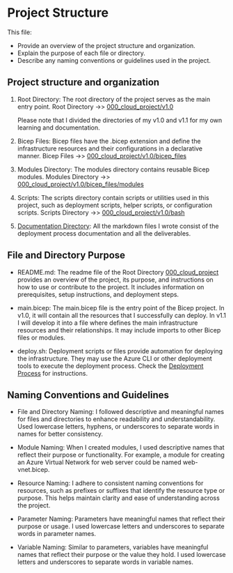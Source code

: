 # Project Structure

This file:

- Provide an overview of the project structure and organization.
- Explain the purpose of each file or directory.
- Describe any naming conventions or guidelines used in the project.

## Project structure and organization

1. Root Directory: The root directory of the project serves as the main entry point.
   Root Directory ->> [000_cloud_project/v1.0](https://github.com/techgrounds/techgrounds-anj-dtmr/tree/main/000_cloud_project/v1.0)

   Please note that I divided the directories of my v1.0 and v1.1 for my own learning and documentation.

2. Bicep Files: Bicep files have the .bicep extension and define the infrastructure resources and their configurations in a declarative manner.
   Bicep Files ->> [000_cloud_project/v1.0/bicep_files](https://github.com/techgrounds/techgrounds-anj-dtmr/tree/main/000_cloud_project/v1.0/bicep_files)

3. Modules Directory: The modules directory contains reusable Bicep modules.
   Modules Directory ->> [000_cloud_project/v1.0/bicep_files/modules](https://github.com/techgrounds/techgrounds-anj-dtmr/tree/main/000_cloud_project/v1.0/bicep_files/modules)

4. Scripts: The scripts directory contain scripts or utilities used in this project, such as deployment scripts, helper scripts, or configuration scripts.
   Scripts Directory ->> [000_cloud_project/v1.0/bash](https://github.com/techgrounds/techgrounds-anj-dtmr/tree/main/000_cloud_project/v1.0/bash)

5. [Documentation Directory](https://github.com/techgrounds/techgrounds-anj-dtmr/tree/main/000_cloud_project/v1.0/Documentation): All the markdown files I wrote consist of the deployment process documentation and all the deliverables.

## File and Directory Purpose

- README.md: The readme file of the Root Directory [000_cloud_project](https://github.com/techgrounds/techgrounds-anj-dtmr/tree/main/000_cloud_project) provides an overview of the project, its purpose, and instructions on how to use or contribute to the project. It includes information on prerequisites, setup instructions, and deployment steps.

- main.bicep: The main.bicep file is the entry point of the Bicep project. In v1.0, it will contain all the resources that I successfully can deploy. In v1.1 I will develop it into a file where defines the main infrastructure resources and their relationships. It may include imports to other Bicep files or modules.

- deploy.sh: Deployment scripts or files provide automation for deploying the infrastructure. They may use the Azure CLI or other deployment tools to execute the deployment process. Check the [Deployment Process](https://github.com/techgrounds/techgrounds-anj-dtmr/blob/main/000_cloud_project/v1.0/Documentation/04_deployment_process.md) for instructions.

## Naming Conventions and Guidelines

- File and Directory Naming: I followed descriptive and meaningful names for files and directories to enhance readability and understandability. Used lowercase letters, hyphens, or underscores to separate words in names for better consistency.

- Module Naming: When I created modules, I used descriptive names that reflect their purpose or functionality. For example, a module for creating an Azure Virtual Network for web server could be named web-vnet.bicep.

- Resource Naming: I adhere to consistent naming conventions for resources, such as prefixes or suffixes that identify the resource type or purpose. This helps maintain clarity and ease of understanding across the project.

- Parameter Naming: Parameters have meaningful names that reflect their purpose or usage. I used lowercase letters and underscores to separate words in parameter names.

- Variable Naming: Similar to parameters, variables have meaningful names that reflect their purpose or the value they hold. I used lowercase letters and underscores to separate words in variable names.
